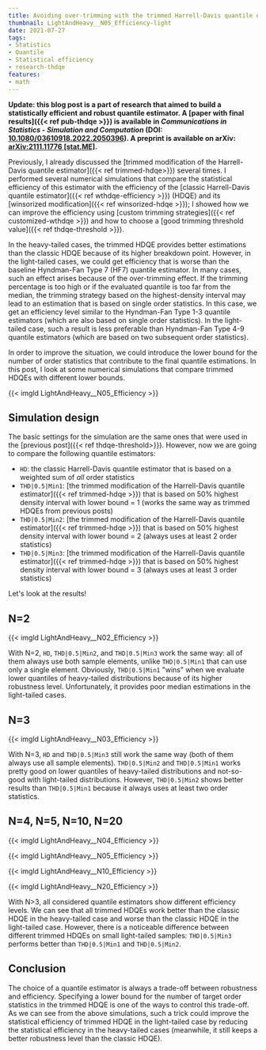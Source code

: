 ```yaml
---
title: Avoiding over-trimming with the trimmed Harrell-Davis quantile estimator
thumbnail: LightAndHeavy__N05_Efficiency-light
date: 2021-07-27
tags:
- Statistics
- Quantile
- Statistical efficiency
- research-thdqe
features:
- math
---
```


**Update: this blog post is a part of research that aimed to build a statistically efficient and robust quantile estimator.
  A [paper with final results]({{< ref pub-thdqe >}}) is available in *Communications in Statistics - Simulation and Computation* (DOI: [10.1080/03610918.2022.2050396](https://www.tandfonline.com/doi/abs/10.1080/03610918.2022.2050396)).
  A preprint is available on arXiv: [arXiv:2111.11776 [stat.ME]](https://arxiv.org/abs/2111.11776).**

Previously, I already discussed the
  [trimmed modification of the Harrell-Davis quantile estimator]({{< ref trimmed-hdqe>}}) several times.
I performed several numerical simulations that compare the statistical efficiency of this estimator
  with the efficiency of the [classic Harrell-Davis quantile estimator]({{< ref wthdqe-efficiency >}}) (HDQE)
  and its [winsorized modification]({{< ref winsorized-hdqe >}});
  I showed how we can improve the efficiency using [custom trimming strategies]({{< ref customized-wthdqe >}})
  and how to choose a [good trimming threshold value]({{< ref thdqe-threshold >}}).

In the heavy-tailed cases, the trimmed HDQE provides better estimations than the classic HDQE
  because of its higher breakdown point.
However, in the light-tailed cases, we could get efficiency that is worse than
  the baseline Hyndman-Fan Type 7 (HF7) quantile estimator.
In many cases, such an effect arises because of the over-trimming effect.
If the trimming percentage is too high or if the evaluated quantile is too far from the median,
  the trimming strategy based on the highest-density interval may lead to an estimation
  that is based on single order statistics.
In this case, we get an efficiency level similar to the Hyndman-Fan Type 1-3 quantile estimators
  (which are also based on single order statistics).
In the light-tailed case, such a result is less preferable than Hyndman-Fan Type 4-9 quantile estimators
  (which are based on two subsequent order statistics).

In order to improve the situation, we could introduce the lower bound for the number of order statistics
  that contribute to the final quantile estimations.
In this post, I look at some numerical simulations
  that compare trimmed HDQEs with different lower bounds.

{{< imgld LightAndHeavy__N05_Efficiency >}}

<!--more-->

## Simulation design

The basic settings for the simulation are the same ones that were used in the [previous post]({{< ref thdqe-threshold>}}).
However, now we are going to compare the following quantile estimators:

* `HD`: the classic Harrell-Davis quantile estimator that is based on a weighted sum of *all* order statistics
* `THD|0.5|Min1`: [the trimmed modification of the Harrell-Davis quantile estimator]({{< ref trimmed-hdqe >}})
  that is based on 50% highest density interval with lower bound = 1
  (works the same way as trimmed HDQEs from previous posts)
* `THD|0.5|Min2`: [the trimmed modification of the Harrell-Davis quantile estimator]({{< ref trimmed-hdqe >}})
  that is based on 50% highest density interval with lower bound = 2
  (always uses at least 2 order statistics)
* `THD|0.5|Min3`: [the trimmed modification of the Harrell-Davis quantile estimator]({{< ref trimmed-hdqe >}})
  that is based on 50% highest density interval with lower bound = 3
  (always uses at least 3 order statistics)

Let's look at the results!

## N=2

{{< imgld LightAndHeavy__N02_Efficiency >}}

With N=2, `HD`, `THD|0.5|Min2`, and `THD|0.5|Min3` work the same way:
  all of them always use both sample elements, unlike `THD|0.5|Min1` that can use only a single element.
Obviously, `THD|0.5|Min1` "wins" when we evaluate lower quantiles of heavy-tailed distributions because of
  its higher robustness level.
Unfortunately, it provides poor median estimations in the light-tailed cases.

## N=3

{{< imgld LightAndHeavy__N03_Efficiency >}}

With N=3, `HD` and `THD|0.5|Min3` still work the same way (both of them always use all sample elements).
`THD|0.5|Min2` and `THD|0.5|Min1` works pretty good on lower quantiles of heavy-tailed distributions
  and not-so-good with light-tailed distributions.
However, `THD|0.5|Min2` shows better results than `THD|0.5|Min1` because it always uses at least two order statistics.

## N=4, N=5, N=10, N=20

{{< imgld LightAndHeavy__N04_Efficiency >}}

{{< imgld LightAndHeavy__N05_Efficiency >}}

{{< imgld LightAndHeavy__N10_Efficiency >}}

{{< imgld LightAndHeavy__N20_Efficiency >}}

With N>3, all considered quantile estimators show different efficiency levels.
We can see that all trimmed HDQEs work better than the classic HDQE in the heavy-tailed case
  and worse than the classic HDQE in the light-tailed case.
However, there is a noticeable difference between different trimmed HDQEs on small light-tailed samples:
  `THD|0.5|Min3` performs better than `THD|0.5|Min1` and `THD|0.5|Min2`.

## Conclusion

The choice of a quantile estimator is always a trade-off between robustness and efficiency.
Specifying a lower bound for the number of target order statistics in the trimmed HDQE is one of the ways
  to control this trade-off.
As we can see from the above simulations, such a trick could improve the statistical efficiency of trimmed HDQE
  in the light-tailed case by reducing the statistical efficiency in the heavy-tailed cases
  (meanwhile, it still keeps a better robustness level than the classic HDQE).